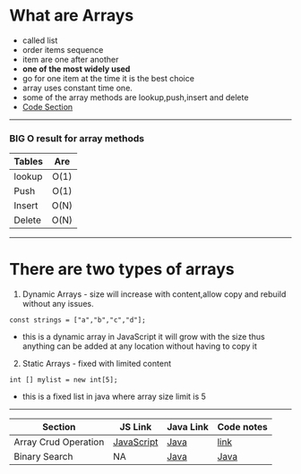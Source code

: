 # What are Arrays
- called list 
- order items sequence
- item are one after another 
- **one of the most widely used**
- go for one item at the time it is the best choice
- array uses constant time one. 
- some of the array methods are lookup,push,insert and delete 
- [Code Section](../Arrays/simpleArray.js)
---
### BIG O result for array methods
| Tables        | Are           | 
| ------------- |:-------------:| 
| lookup     | O(1) | 
| Push      | O(1)   |   
| Insert | O(N)      |    
| Delete | O(N)      |    
---
# There are two types of arrays 
1. Dynamic Arrays - size will increase with content,allow copy and rebuild without any issues. 
 ```
 const strings = ["a","b","c","d"];
 ```
- this is a dynamic array in JavaScript it will grow with the size thus anything can be added at any location without having to copy it 
2. Static Arrays - fixed with limited content 
  ```
  int [] mylist = new int[5];
   ```
- this is a fixed list in java where array size limit is 5 
---
| Section | JS Link | Java Link  | Code notes
| ----------- | ----------- | ----------- |----------- |
| Array Crud Operation | [JavaScript](../Arrays/ArrayCRUD/MyArray.js) | [Java](https://github.com/IshtiaqueNafis/DataStructureJAVACode/blob/master/src/ArrayClass/MyArray.java)|[link](../Arrays/ArrayCRUD/readme.md)
 Binary Search | NA |[Java](https://github.com/IshtiaqueNafis/DataStructureJAVACode/blob/master/src/ArrayClass/MyArray.java) | [Java](https://github.com/IshtiaqueNafis/DataStructureJAVACode/blob/master/src/ArrayClass/MyArray.java)

